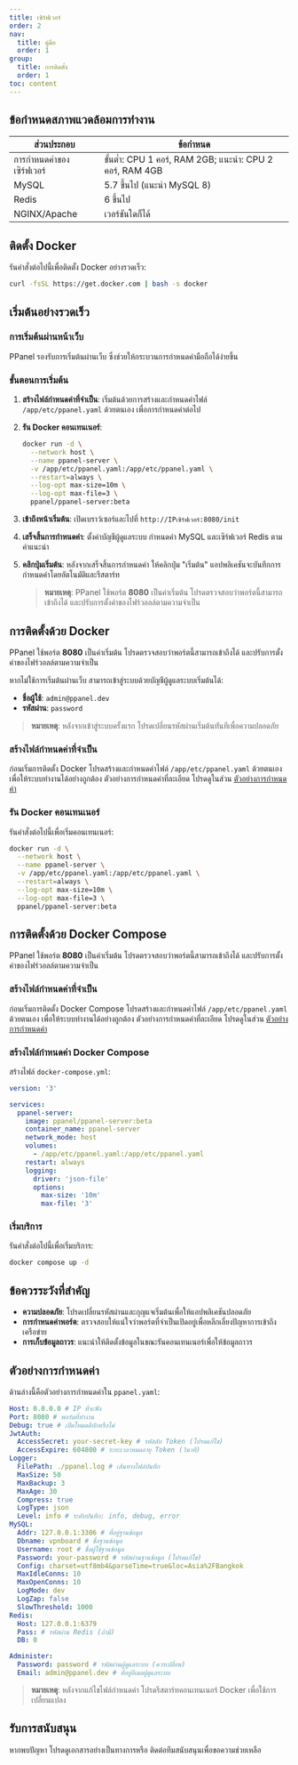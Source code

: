 ```yaml
---
title: เซิร์ฟเวอร์
order: 2
nav:
  title: คู่มือ
  order: 1
group:
  title: การติดตั้ง
  order: 1
toc: content
---
```


## ข้อกำหนดสภาพแวดล้อมการทำงาน

| ส่วนประกอบ                | ข้อกำหนด                                                 |
| ------------------------- | -------------------------------------------------------- |
| การกำหนดค่าของเซิร์ฟเวอร์ | ขั้นต่ำ: CPU 1 คอร์, RAM 2GB; แนะนำ: CPU 2 คอร์, RAM 4GB |
| MySQL                     | 5.7 ขึ้นไป (แนะนำ MySQL 8)                               |
| Redis                     | 6 ขึ้นไป                                                 |
| NGINX/Apache              | เวอร์ชันใดก็ได้                                          |

## ติดตั้ง Docker

รันคำสั่งต่อไปนี้เพื่อติดตั้ง Docker อย่างรวดเร็ว:

```sh
curl -fsSL https://get.docker.com | bash -s docker
```

## เริ่มต้นอย่างรวดเร็ว

### การเริ่มต้นผ่านหน้าเว็บ

PPanel รองรับการเริ่มต้นผ่านเว็บ ซึ่งช่วยให้กระบวนการกำหนดค่ามือถือได้ง่ายขึ้น

### ขั้นตอนการเริ่มต้น

1. **สร้างไฟล์กำหนดค่าที่จำเป็น**: เริ่มต้นด้วยการสร้างและกำหนดค่าไฟล์ `/app/etc/ppanel.yaml` ด้วยตนเอง เพื่อการกำหนดค่าต่อไป

2. **รัน Docker คอนเทนเนอร์**:

   ```sh
   docker run -d \
     --network host \
     --name ppanel-server \
     -v /app/etc/ppanel.yaml:/app/etc/ppanel.yaml \
     --restart=always \
     --log-opt max-size=10m \
     --log-opt max-file=3 \
     ppanel/ppanel-server:beta
   ```

3. **เข้าถึงหน้าเริ่มต้น**: เปิดเบราว์เซอร์และไปที่ `http://IPเซิร์ฟเวอร์:8080/init`

4. **เสร็จสิ้นการกำหนดค่า**: ตั้งค่าบัญชีผู้ดูแลระบบ กำหนดค่า MySQL และเซิร์ฟเวอร์ Redis ตามคำแนะนำ

5. **คลิกปุ่มเริ่มต้น**: หลังจากเสร็จสิ้นการกำหนดค่า ให้คลิกปุ่ม "เริ่มต้น" แอปพลิเคชันจะบันทึกการกำหนดค่าโดยอัตโนมัติและรีสตาร์ท

   > **หมายเหตุ**: PPanel ใช้พอร์ต **8080** เป็นค่าเริ่มต้น โปรดตรวจสอบว่าพอร์ตนี้สามารถเข้าถึงได้ และปรับการตั้งค่าของไฟร์วอลล์ตามความจำเป็น

## การติดตั้งด้วย Docker

PPanel ใช้พอร์ต **8080** เป็นค่าเริ่มต้น โปรดตรวจสอบว่าพอร์ตนี้สามารถเข้าถึงได้ และปรับการตั้งค่าของไฟร์วอลล์ตามความจำเป็น

หากไม่ใช้การเริ่มต้นผ่านเว็บ สามารถเข้าสู่ระบบด้วยบัญชีผู้ดูแลระบบเริ่มต้นได้:

- **ชื่อผู้ใช้**: `admin@ppanel.dev`
- **รหัสผ่าน**: `password`

> **หมายเหตุ**: หลังจากเข้าสู่ระบบครั้งแรก โปรดเปลี่ยนรหัสผ่านเริ่มต้นทันทีเพื่อความปลอดภัย

### สร้างไฟล์กำหนดค่าที่จำเป็น

ก่อนเริ่มการติดตั้ง Docker โปรดสร้างและกำหนดค่าไฟล์ `/app/etc/ppanel.yaml` ด้วยตนเอง เพื่อให้ระบบทำงานได้อย่างถูกต้อง ตัวอย่างการกำหนดค่าที่ละเอียด โปรดดูในส่วน [ตัวอย่างการกำหนดค่า](#ตัวอย่างการกำหนดค่า)

### รัน Docker คอนเทนเนอร์

รันคำสั่งต่อไปนี้เพื่อเริ่มคอนเทนเนอร์:

```sh
docker run -d \
  --network host \
  --name ppanel-server \
  -v /app/etc/ppanel.yaml:/app/etc/ppanel.yaml \
  --restart=always \
  --log-opt max-size=10m \
  --log-opt max-file=3 \
  ppanel/ppanel-server:beta
```

## การติดตั้งด้วย Docker Compose

PPanel ใช้พอร์ต **8080** เป็นค่าเริ่มต้น โปรดตรวจสอบว่าพอร์ตนี้สามารถเข้าถึงได้ และปรับการตั้งค่าของไฟร์วอลล์ตามความจำเป็น

### สร้างไฟล์กำหนดค่าที่จำเป็น

ก่อนเริ่มการติดตั้ง Docker Compose โปรดสร้างและกำหนดค่าไฟล์ `/app/etc/ppanel.yaml` ด้วยตนเอง เพื่อให้ระบบทำงานได้อย่างถูกต้อง ตัวอย่างการกำหนดค่าที่ละเอียด โปรดดูในส่วน [ตัวอย่างการกำหนดค่า](#ตัวอย่างการกำหนดค่า)

### สร้างไฟล์กำหนดค่า Docker Compose

สร้างไฟล์ `docker-compose.yml`:

```yaml
version: '3'

services:
  ppanel-server:
    image: ppanel/ppanel-server:beta
    container_name: ppanel-server
    network_mode: host
    volumes:
      - /app/etc/ppanel.yaml:/app/etc/ppanel.yaml
    restart: always
    logging:
      driver: 'json-file'
      options:
        max-size: '10m'
        max-file: '3'
```

### เริ่มบริการ

รันคำสั่งต่อไปนี้เพื่อเริ่มบริการ:

```sh
docker compose up -d
```

## ข้อควรระวังที่สำคัญ

- **ความปลอดภัย**: โปรดเปลี่ยนรหัสผ่านและกุญแจเริ่มต้นเพื่อให้แอปพลิเคชันปลอดภัย
- **การกำหนดค่าพอร์ต**: ตรวจสอบให้แน่ใจว่าพอร์ตที่จำเป็นเปิดอยู่เพื่อหลีกเลี่ยงปัญหาการเข้าถึงเครือข่าย
- **การเก็บข้อมูลถาวร**: แนะนำให้ติดตั้งข้อมูลในขณะรันคอนเทนเนอร์เพื่อให้ข้อมูลถาวร

## ตัวอย่างการกำหนดค่า

ด้านล่างนี้คือตัวอย่างการกำหนดค่าใน `ppanel.yaml`:

```yaml
Host: 0.0.0.0 # IP ที่จะฟัง
Port: 8080 # พอร์ตที่ทำงาน
Debug: true # เปิดโหมดดีบักหรือไม่
JwtAuth:
  AccessSecret: your-secret-key # รหัสลับ Token (โปรดแก้ไข)
  AccessExpire: 604800 # ระยะเวลาหมดอายุ Token (วินาที)
Logger:
  FilePath: ./ppanel.log # เส้นทางไฟล์บันทึก
  MaxSize: 50
  MaxBackup: 3
  MaxAge: 30
  Compress: true
  LogType: json
  Level: info # ระดับบันทึก: info, debug, error
MySQL:
  Addr: 127.0.0.1:3306 # ที่อยู่ฐานข้อมูล
  Dbname: vpnboard # ชื่อฐานข้อมูล
  Username: root # ชื่อผู้ใช้ฐานข้อมูล
  Password: your-password # รหัสผ่านฐานข้อมูล (โปรดแก้ไข)
  Config: charset=utf8mb4&parseTime=true&loc=Asia%2FBangkok
  MaxIdleConns: 10
  MaxOpenConns: 10
  LogMode: dev
  LogZap: false
  SlowThreshold: 1000
Redis:
  Host: 127.0.0.1:6379
  Pass: # รหัสผ่าน Redis (ถ้ามี)
  DB: 0

Administer:
  Password: password # รหัสผ่านผู้ดูแลระบบ (ควรเปลี่ยน)
  Email: admin@ppanel.dev # ที่อยู่อีเมลผู้ดูแลระบบ
```

> **หมายเหตุ**: หลังจากแก้ไขไฟล์กำหนดค่า โปรดรีสตาร์ทคอนเทนเนอร์ Docker เพื่อใช้การเปลี่ยนแปลง

## รับการสนับสนุน

หากพบปัญหา โปรดดูเอกสารอย่างเป็นทางการหรือ ติดต่อทีมสนับสนุนเพื่อขอความช่วยเหลือ
